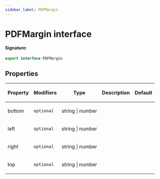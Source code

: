 ```yaml
---
sidebar_label: PDFMargin
---
```


# PDFMargin interface

#### Signature:

```typescript
export interface PDFMargin
```

## Properties

<table><thead><tr><th>

Property

</th><th>

Modifiers

</th><th>

Type

</th><th>

Description

</th><th>

Default

</th></tr></thead>
<tbody><tr><td>

<span id="bottom">bottom</span>

</td><td>

`optional`

</td><td>

string \| number

</td><td>

</td><td>

</td></tr>
<tr><td>

<span id="left">left</span>

</td><td>

`optional`

</td><td>

string \| number

</td><td>

</td><td>

</td></tr>
<tr><td>

<span id="right">right</span>

</td><td>

`optional`

</td><td>

string \| number

</td><td>

</td><td>

</td></tr>
<tr><td>

<span id="top">top</span>

</td><td>

`optional`

</td><td>

string \| number

</td><td>

</td><td>

</td></tr>
</tbody></table>
